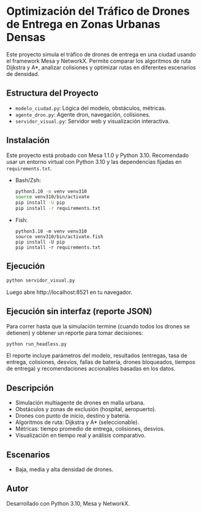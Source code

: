 # Optimización del Tráfico de Drones de Entrega en Zonas Urbanas Densas

Este proyecto simula el tráfico de drones de entrega en una ciudad usando el framework Mesa y NetworkX. Permite comparar los algoritmos de ruta Dijkstra y A\*, analizar colisiones y optimizar rutas en diferentes escenarios de densidad.

## Estructura del Proyecto

-   `modelo_ciudad.py`: Lógica del modelo, obstáculos, métricas.
-   `agente_dron.py`: Agente dron, navegación, colisiones.
-   `servidor_visual.py`: Servidor web y visualización interactiva.

## Instalación

Este proyecto está probado con Mesa 1.1.0 y Python 3.10. Recomendado usar un entorno virtual con Python 3.10 y las dependencias fijadas en `requirements.txt`.

-   Bash/Zsh:

    ```bash
    python3.10 -m venv venv310
    source venv310/bin/activate
    pip install -U pip
    pip install -r requirements.txt
    ```

-   Fish:

    ```fish
    python3.10 -m venv venv310
    source venv310/bin/activate.fish
    pip install -U pip
    pip install -r requirements.txt
    ```

## Ejecución

```bash
python servidor_visual.py
```

Luego abre http://localhost:8521 en tu navegador.

## Ejecución sin interfaz (reporte JSON)

Para correr hasta que la simulación termine (cuando todos los drones se detienen) y obtener un reporte para tomar decisiones:

```bash
python run_headless.py
```

El reporte incluye parámetros del modelo, resultados (entregas, tasa de entrega, colisiones, desvíos, fallas de batería, drones bloqueados, tiempos de entrega) y recomendaciones accionables basadas en los datos.

## Descripción

-   Simulación multiagente de drones en malla urbana.
-   Obstáculos y zonas de exclusión (hospital, aeropuerto).
-   Drones con punto de inicio, destino y batería.
-   Algoritmos de ruta: Dijkstra y A\* (seleccionable).
-   Métricas: tiempo promedio de entrega, colisiones, desvíos.
-   Visualización en tiempo real y análisis comparativo.

## Escenarios

-   Baja, media y alta densidad de drones.

## Autor

Desarrollado con Python 3.10, Mesa y NetworkX.
